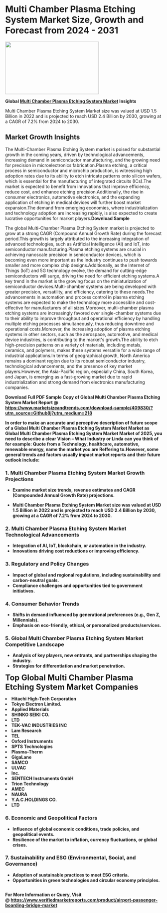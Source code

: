 <H1>Multi Chamber Plasma Etching System Market Size, Growth and Forecast from 2024 - 2031</H1><img class="aligncenter size-medium wp-image-584254" src="https://thirdeyenews.in/wp-content/uploads/2024/09/Global-Market-Research-300x168.jpeg" alt="" width="300" height="168" /><p><strong>Global&nbsp;<a href="https://www.marketsizeandtrends.com/download-sample/409830/?utm_source=Github8j?utm_medium=218">Multi Chamber Plasma Etching System Market</a> Insights</strong></p><p>Multi Chamber Plasma Etching System Market size was valued at USD 1.5 Billion in 2022 and is projected to reach USD 2.4 Billion by 2030, growing at a CAGR of 7.2% from 2024 to 2030.</p><p><h2>Market Growth Insights</h2> <p>The Multi-Chamber Plasma Etching System market is poised for substantial growth in the coming years, driven by technological advancements, increasing demand in semiconductor manufacturing, and the growing need for precision in microelectronics fabrication.Plasma etching, a critical process in semiconductor and microchip production, is witnessing high adoption rates due to its ability to etch intricate patterns onto silicon wafers, which is essential for the manufacturing of integrated circuits (ICs).The market is expected to benefit from innovations that improve efficiency, reduce cost, and enhance etching precision.Additionally, the rise in consumer electronics, automotive electronics, and the expanding application of etching in medical devices will further boost market expansion.The demand from emerging economies, where industrialization and technology adoption are increasing rapidly, is also expected to create lucrative opportunities for market players.<strong>Download Sample</strong> </p> <p>The global Multi-Chamber Plasma Etching System market is projected to grow at a strong CAGR (Compound Annual Growth Rate) during the forecast period.This growth is largely attributed to the increasing integration of advanced technologies, such as Artificial Intelligence (AI) and IoT, into semiconductor manufacturing.Plasma etching systems are crucial in achieving nanoscale precision in semiconductor devices, which is becoming even more important as the industry continues to push towards smaller and more complex chip designs.Additionally, as the Internet of Things (IoT) and 5G technology evolve, the demand for cutting-edge semiconductors will surge, driving the need for efficient etching systems.A key trend in the market is the growing focus on the miniaturization of semiconductor devices.Multi-chamber systems are being developed with greater precision, versatility, and efficiency, catering to these needs.The advancements in automation and process control in plasma etching systems are expected to make the technology more accessible and cost-effective for manufacturers of all sizes.Moreover, multi-chamber plasma etching systems are increasingly favored over single-chamber systems due to their ability to improve throughput and operational efficiency by handling multiple etching processes simultaneously, thus reducing downtime and operational costs.Moreover, the increasing adoption of plasma etching systems in other sectors, such as the aerospace, automotive, and medical device industries, is contributing to the market's growth.The ability to etch high-precision patterns on a variety of materials, including metals, ceramics, and polymers, makes these systems versatile for a wide range of industrial applications.In terms of geographical growth, North America remains a dominant region due to its robust semiconductor industry, technological advancements, and the presence of key market players.However, the Asia-Pacific region, especially China, South Korea, and Japan, is emerging as a fast-growing market due to rapid industrialization and strong demand from electronics manufacturing companies.<strong></p><p><span class=""><strong>Download Full PDF Sample Copy of Global Multi Chamber Plasma Etching System Market Report</strong> @ <a href="https://www.marketsizeandtrends.com/download-sample/409830/?utm_source=Github8j?utm_medium=218" target="_blank">https://www.marketsizeandtrends.com/download-sample/409830/?utm_source=Github8j?utm_medium=218</a></span></p><p>In order to make an accurate and perceptive description of future scope of a Global&nbsp;Multi Chamber Plasma Etching System Market Market as Global&nbsp;Multi Chamber Plasma Etching System Market Market of 2025, you need to describe a clear Vision &ndash; What Industry or Linda can you think of for example: Quote from a Technology, healthcare, automotive, renewable energy, name the market you are Reffering to.However, some general trends and factors usually impact market reports and their future outlook include:</p><h3>1.&nbsp;<strong>Multi Chamber Plasma Etching System Market Growth Projections</strong></h3><ul><li>Examine market size trends, revenue estimates and CAGR (Compounded Annual Growth Rate) projections.</li><li><p>Multi Chamber Plasma Etching System Market size was valued at USD 1.5 Billion in 2022 and is projected to reach USD 2.4 Billion by 2030, growing at a CAGR of 7.2% from 2024 to 2030.</p></li></ul><h3>2.&nbsp;<strong>Multi Chamber Plasma Etching System Market Technological Advancements</strong></h3><ul><li>Integration of AI, IoT, blockchain, or automation in the industry.</li><li>Innovations driving cost reductions or improving efficiency.</li></ul><h3>3.&nbsp;<strong>Regulatory and Policy Changes</strong></h3><ul><li>Impact of global and regional regulations, including sustainability and carbon-neutral goals.</li><li>Compliance challenges and opportunities tied to government initiatives.</li></ul><h3>4.&nbsp;<strong>Consumer Behavior Trends</strong></h3><ul><li>Shifts in demand influenced by generational preferences (e.g., Gen Z, Millennials).</li><li>Emphasis on eco-friendly, ethical, or personalized products/services.</li></ul><h3>5.&nbsp;<strong>Global Multi Chamber Plasma Etching System Market Competitive Landscape</strong></h3><ul><li>Analysis of key players, new entrants, and partnerships shaping the industry.</li><li>Strategies for differentiation and market penetration.</li></ul><p data-pm-slice="1 1 []"><span style="color: inherit; font-family: inherit; font-size: 25px;">Top Global Multi Chamber Plasma Etching System Market Companies</span></p><div class="" data-test-id=""><p><li>Hitachi High-Tech Corporation</li><li> Tokyo Electron Limited.</li><li> Applied Materials</li><li> SHINKO SEIKI CO.</li><li> LTD</li><li> TEK-VAC INDUSTRIES INC</li><li> Lam Research</li><li> TEL</li><li> Oxford Instruments</li><li> SPTS Technologies</li><li> Plasma-Therm</li><li> GigaLane</li><li> SAMCO</li><li> ULVAC</li><li> Inc.</li><li> SENTECH Instruments GmbH</li><li> Trion Technology</li><li> AMEC</li><li> NAURA</li><li> Y.A.C.HOLDINGS CO.</li><li>LTD</li></p></div><h3>6.&nbsp;<strong>Economic and Geopolitical Factors</strong></h3><ul><li>Influence of global economic conditions, trade policies, and geopolitical events.</li><li>Resilience of the market to inflation, currency fluctuations, or global crises.</li></ul><h3>7.&nbsp;<strong>Sustainability and ESG (Environmental, Social, and Governance)</strong></h3><ul><li>Adoption of sustainable practices to meet ESG criteria.</li><li>Opportunities in green technologies and circular economy principles.</li></ul><h2><strong style="font-size: 14px;">For More Information or Query, Visit @&nbsp;</strong><a style="background-color: #ffffff; font-size: 14px;" href="https://www.marketsizeandtrends.com/report/multi-chamber-plasma-etching-system-market/" target="_blank">https://www.verifiedmarketreports.com/product/airport-passenger-boarding-bridge-market</a></h2>